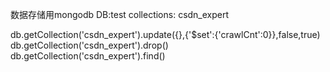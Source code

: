 
数据存储用mongodb
DB:test
collections: csdn_expert


db.getCollection('csdn_expert').update({},{'$set':{'crawlCnt':0}},false,true)
db.getCollection('csdn_expert').drop()
db.getCollection('csdn_expert').find()